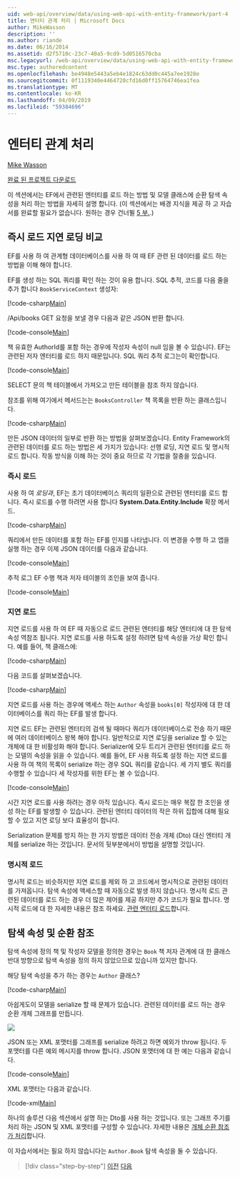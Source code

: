 ```yaml
---
uid: web-api/overview/data/using-web-api-with-entity-framework/part-4
title: 엔터티 관계 처리 | Microsoft Docs
author: MikeWasson
description: ''
ms.author: riande
ms.date: 06/16/2014
ms.assetid: d2f5710c-23c7-40a5-9cd9-5d0516570cba
msc.legacyurl: /web-api/overview/data/using-web-api-with-entity-framework/part-4
msc.type: authoredcontent
ms.openlocfilehash: be4948e5443a5eb4e1824c63dd0c445a7ee1928e
ms.sourcegitcommit: 0f1119340e4464720cfd16d0ff15764746ea1fea
ms.translationtype: MT
ms.contentlocale: ko-KR
ms.lasthandoff: 04/09/2019
ms.locfileid: "59384696"
---
```

# <a name="handling-entity-relations"></a>엔터티 관계 처리

[Mike Wasson](https://github.com/MikeWasson)

[완료 된 프로젝트 다운로드](https://github.com/MikeWasson/BookService)

이 섹션에서는 EF에서 관련된 엔터티를 로드 하는 방법 및 모델 클래스에 순환 탐색 속성을 처리 하는 방법을 자세히 설명 합니다. (이 섹션에서는 배경 지식을 제공 하 고 자습서를 완료할 필요가 없습니다. 원하는 경우 건너뛸 [5 부.](part-5.md).)

## <a name="eager-loading-versus-lazy-loading"></a>즉시 로드 지연 로딩 비교

EF를 사용 하 여 관계형 데이터베이스를 사용 하 여 때 EF 관련 된 데이터를 로드 하는 방법을 이해 해야 합니다.

EF를 생성 하는 SQL 쿼리를 확인 하는 것이 유용 합니다. SQL 추적, 코드를 다음 줄을 추가 합니다 `BookServiceContext` 생성자:

[!code-csharp[Main](part-4/samples/sample1.cs)]

/Api/books GET 요청을 보낼 경우 다음과 같은 JSON 반환 합니다.

[!code-console[Main](part-4/samples/sample2.cmd)]

책 유효한 AuthorId를 포함 하는 경우에 작성자 속성이 null 임을 볼 수 있습니다. EF는 관련된 저자 엔터티를 로드 하지 때문입니다. SQL 쿼리 추적 로그는이 확인합니다.

[!code-console[Main](part-4/samples/sample3.sql)]

SELECT 문의 책 테이블에서 가져오고 만든 테이블을 참조 하지 않습니다.

참조를 위해 여기에서 메서드는는 `BooksController` 책 목록을 반환 하는 클래스입니다.

[!code-csharp[Main](part-4/samples/sample4.cs)]

만든 JSON 데이터의 일부로 반환 하는 방법을 살펴보겠습니다. Entity Framework의 관련된 데이터를 로드 하는 방법은 세 가지가 있습니다: 선행 로딩, 지연 로드 및 명시적 로드 합니다. 작동 방식을 이해 하는 것이 중요 하므로 각 기법을 절충을 있습니다.

### <a name="eager-loading"></a>즉시 로드

사용 하 여 *로딩과*, EF는 초기 데이터베이스 쿼리의 일환으로 관련된 엔터티를 로드 합니다. 즉시 로드를 수행 하려면 사용 합니다 **System.Data.Entity.Include** 확장 메서드.

[!code-csharp[Main](part-4/samples/sample5.cs)]

쿼리에서 만든 데이터를 포함 하는 EF를 인지를 나타냅니다. 이 변경을 수행 하 고 앱을 실행 하는 경우 이제 JSON 데이터를 다음과 같습니다.

[!code-console[Main](part-4/samples/sample6.cmd)]

추적 로그 EF 수행 책과 저자 테이블의 조인을 보여 줍니다.

[!code-console[Main](part-4/samples/sample7.cmd)]

### <a name="lazy-loading"></a>지연 로드

지연 로드를 사용 하 여 EF 때 자동으로 로드 관련된 엔터티를 해당 엔터티에 대 한 탐색 속성 역참조 됩니다. 지연 로드를 사용 하도록 설정 하려면 탐색 속성을 가상 확인 합니다. 예를 들어, 책 클래스에:

[!code-csharp[Main](part-4/samples/sample8.cs?highlight=6)]

다음 코드를 살펴보겠습니다.

[!code-csharp[Main](part-4/samples/sample9.cs)]

지연 로드를 사용 하는 경우에 액세스 하는 `Author` 속성을 `books[0]` 작성자에 대 한 데이터베이스를 쿼리 하는 EF를 발생 합니다.

지연 로드 EF는 관련된 엔터티의 검색 될 때마다 쿼리가 데이터베이스로 전송 하기 때문에 여러 데이터베이스 왕복 해야 합니다. 일반적으로 지연 로딩을 serialize 할 수 있는 개체에 대 한 비활성화 해야 합니다. Serializer에 모두 트리거 관련된 엔터티를 로드 하는 모델의 속성을 읽을 수 있습니다. 예를 들어, EF 사용 하도록 설정 하는 지연 로드를 사용 하 여 책의 목록이 serialize 하는 경우 SQL 쿼리를 같습니다. 세 가지 별도 쿼리를 수행할 수 있습니다 세 작성자를 위한 EF는 볼 수 있습니다.

[!code-console[Main](part-4/samples/sample10.sql)]

시간 지연 로드를 사용 하려는 경우 아직 있습니다. 즉시 로드는 매우 복잡 한 조인을 생성 하는 EF를 발생할 수 있습니다. 관련된 엔터티 데이터의 작은 하위 집합에 대해 필요할 수 있고 지연 로딩 보다 효율성이 합니다.

Serialization 문제를 방지 하는 한 가지 방법은 데이터 전송 개체 (Dto) 대신 엔터티 개체를 serialize 하는 것입니다. 문서의 뒷부분에서이 방법을 설명할 것입니다.

### <a name="explicit-loading"></a>명시적 로드

명시적 로드는 비슷하지만 지연 로드를 제외 하 고 코드에서 명시적으로 관련된 데이터를 가져옵니다. 탐색 속성에 액세스할 때 자동으로 발생 하지 않습니다. 명시적 로드 관련된 데이터를 로드 하는 경우 더 많은 제어를 제공 하지만 추가 코드가 필요 합니다. 명시적 로드에 대 한 자세한 내용은 참조 하세요. [관련 엔터티 로드](https://msdn.microsoft.com/data/jj574232#explicit)합니다.

## <a name="navigation-properties-and-circular-references"></a>탐색 속성 및 순환 참조

탐색 속성에 정의 책 및 작성자 모델을 정의한 경우는 `Book` 책 저자 관계에 대 한 클래스 반대 방향으로 탐색 속성을 정의 하지 않았으므로 있습니까 있지만 합니다.

해당 탐색 속성을 추가 하는 경우는 `Author` 클래스?

[!code-csharp[Main](part-4/samples/sample11.cs?highlight=7)]

아쉽게도이 모델을 serialize 할 때 문제가 있습니다. 관련된 데이터를 로드 하는 경우 순환 개체 그래프를 만듭니다.

![](part-4/_static/image1.png)

JSON 또는 XML 포맷터를 그래프를 serialize 하려고 하면 예외가 throw 됩니다. 두 포맷터를 다른 예외 메시지를 throw 합니다. JSON 포맷터에 대 한 예는 다음과 같습니다.

[!code-console[Main](part-4/samples/sample12.cmd)]

XML 포맷터는 다음과 같습니다.

[!code-xml[Main](part-4/samples/sample13.xml)]

하나의 솔루션 다음 섹션에서 설명 하는 Dto를 사용 하는 것입니다. 또는 그래프 주기를 처리 하는 JSON 및 XML 포맷터를 구성할 수 있습니다. 자세한 내용은 [개체 순환 참조가 처리](../../formats-and-model-binding/json-and-xml-serialization.md#handling_circular_object_references)합니다.

이 자습서에서는 필요 하지 않습니다는 `Author.Book` 탐색 속성을 둘 수 있습니다.

> [!div class="step-by-step"]
> [이전](part-3.md)
> [다음](part-5.md)
